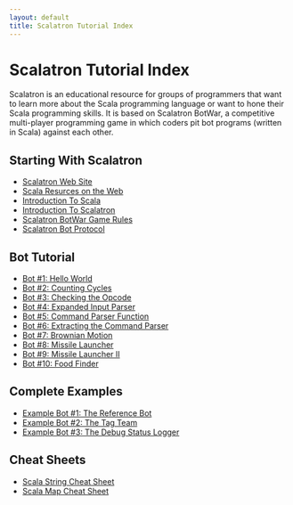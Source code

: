 ```yaml
---
layout: default
title: Scalatron Tutorial Index
---
```

<div id='TutorialDocumentData' data-next='/tutorial/tutorial_00_00_scala_resources.html' />

# Scalatron Tutorial Index

Scalatron is an educational resource for groups of programmers that want to learn more about
the Scala programming language or want to hone their Scala programming skills. It is based on
Scalatron BotWar, a competitive multi-player programming game in which coders pit bot programs
(written in Scala) against each other.


## Starting With Scalatron

* [Scalatron Web Site](http://scalatron.github.com)
* [Scala Resurces on the Web](/tutorial/tutorial_00_00_scala_resources.html)
* [Introduction To Scala](/tutorial/tutorial_00_01_intro_to_scala.html)
* [Introduction To Scalatron](/tutorial/tutorial_00_10_intro_to_scalatron.html)
* [Scalatron BotWar Game Rules](/tutorial/tutorial_00_20_game_rules.html)
* [Scalatron Bot Protocol](/tutorial/tutorial_00_30_protocol.html)

## Bot Tutorial

* [Bot #1: Hello World](/tutorial/tutorial_20_bot_01.html)
* [Bot #2: Counting Cycles](/tutorial/tutorial_20_bot_02.html)
* [Bot #3: Checking the Opcode](/tutorial/tutorial_20_bot_03.html)
* [Bot #4: Expanded Input Parser](/tutorial/tutorial_20_bot_04.html)
* [Bot #5: Command Parser Function](/tutorial/tutorial_20_bot_05.html)
* [Bot #6: Extracting the Command Parser](/tutorial/tutorial_20_bot_06.html)
* [Bot #7: Brownian Motion](/tutorial/tutorial_20_bot_07.html)
* [Bot #8: Missile Launcher](/tutorial/tutorial_20_bot_08.html)
* [Bot #9: Missile Launcher II](/tutorial/tutorial_20_bot_09.html)
* [Bot #10: Food Finder](/tutorial/tutorial_20_bot_10.html)

## Complete Examples

* [Example Bot #1: The Reference Bot](/tutorial/tutorial_80_example_01.html)
* [Example Bot #2: The Tag Team](/tutorial/tutorial_80_example_02.html)
* [Example Bot #3: The Debug Status Logger](/tutorial/tutorial_80_example_03.html)

## Cheat Sheets

* [Scala String Cheat Sheet](/tutorial/tutorial_90_cheatsheet_00_string.html)
* [Scala Map Cheat Sheet](/tutorial/tutorial_90_cheatsheet_01_map.html)








